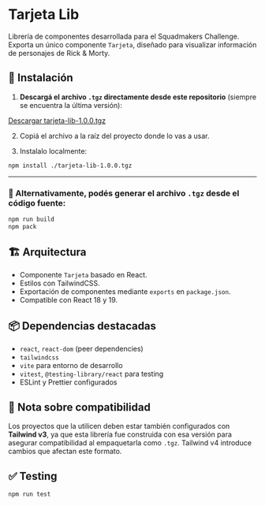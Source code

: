 # Tarjeta Lib

Librería de componentes desarrollada para el Squadmakers Challenge. Exporta un único componente `Tarjeta`, diseñado para visualizar información de personajes de Rick & Morty.

## 🚀 Instalación

1. **Descargá el archivo `.tgz` directamente desde este repositorio** (siempre se encuentra la última versión):

[Descargar tarjeta-lib-1.0.0.tgz](https://github.com/usuario/repo-name/raw/main/tarjeta-lib-1.0.0.tgz)

2. Copiá el archivo a la raíz del proyecto donde lo vas a usar.

3. Instalalo localmente:

```bash
npm install ./tarjeta-lib-1.0.0.tgz
```

---

### 🔁 Alternativamente, podés generar el archivo `.tgz` desde el código fuente:

```bash
npm run build
npm pack
```

## 🏗️ Arquitectura

- Componente `Tarjeta` basado en React.
- Estilos con TailwindCSS.
- Exportación de componentes mediante `exports` en `package.json`.
- Compatible con React 18 y 19.

## 📦 Dependencias destacadas

- `react`, `react-dom` (peer dependencies)
- `tailwindcss`
- `vite` para entorno de desarrollo
- `vitest`, `@testing-library/react` para testing
- ESLint y Prettier configurados

## 📌 Nota sobre compatibilidad

Los proyectos que la utilicen deben estar también configurados con **Tailwind v3**, ya que esta librería fue construida con esa versión para asegurar compatibilidad al empaquetarla como `.tgz`. Tailwind v4 introduce cambios que afectan este formato.

## ✅ Testing

```bash
npm run test
```
